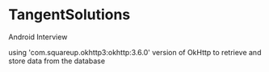 # TangentSolutions
Android Interview

using 'com.squareup.okhttp3:okhttp:3.6.0' version of OkHttp to retrieve and store data from the database 


